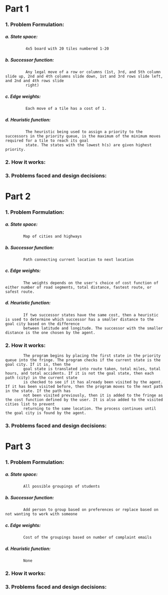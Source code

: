 # Part 1
### 1. Problem Formulation:
   ##### a. State space: 
             4x5 board with 20 tiles numbered 1-20
   ##### b. Successor function: 
             Any legal move of a row or columns (1st, 3rd, and 5th column slide up, 2nd and 4th columns slide down, 1st and 3rd rows slide left, and 2nd and 4th rows slide
             right)
   ##### c. Edge weights: 
             Each move of a tile has a cost of 1.
   ##### d. Heuristic function: 
             The heuristic being used to assign a priority to the successors in the priority queue, is the maximum of the minimum moves required for a tile to reach its goal
             state. The states with the lowest h(s) are given highest priority.
### 2. How it works:
      
### 3. Problems faced and design decisions:
      

# Part 2
### 1. Problem Formulation:
  ##### a. State space: 
            Map of cities and highways
  ##### b. Successor function: 
            Path connecting current location to next location
  ##### c. Edge weights: 
            The weights depends on the user's choice of cost function of either number of road segments, total distance, fastest route, or safest route. 
  ##### d. Heuristic function: 
            If two successor states have the same cost, then a heuristic is used to determine which successor has a smaller distance to the goal city based on the difference
            between latitude and longitude. The successor with the smaller distance is the one chosen by the agent. 
### 2. How it works:
            The program begins by placing the first state in the priority queue into the fringe. The program checks if the current state is the goal city. If it is, then the
            goal state is translated into route taken, total miles, total hours, and total accidents. If it is not the goal state, then each path (city) in the current state
            is checked to see if it has already been visited by the agent. If it has been visited before, then the program moves to the next path in the state. If the path has
            not been visited previously, then it is added to the fringe as the cost function defined by the user. It is also added to the visited cities list to prevent
            returning to the same location. The process continues until the goal city is found by the agent. 
### 3. Problems faced and design decisions:

# Part 3
### 1. Problem Formulation:
  ##### a. State space: 
            All possible groupings of students
  ##### b. Successor function: 
            Add person to group based on preferences or replace based on not wanting to work with someone
  ##### c. Edge weights: 
            Cost of the groupings based on number of complaint emails
  ##### d. Heuristic function: 
            None
### 2. How it works:
### 3. Problems faced and design decisions:
